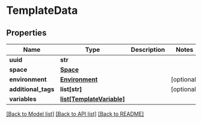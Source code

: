 # TemplateData

## Properties
Name | Type | Description | Notes
------------ | ------------- | ------------- | -------------
**uuid** | **str** |  | 
**space** | [**Space**](Space.md) |  | 
**environment** | [**Environment**](Environment.md) |  | [optional] 
**additional_tags** | **list[str]** |  | [optional] 
**variables** | [**list[TemplateVariable]**](TemplateVariable.md) |  | 

[[Back to Model list]](../README.md#documentation-for-models) [[Back to API list]](../README.md#documentation-for-api-endpoints) [[Back to README]](../README.md)


